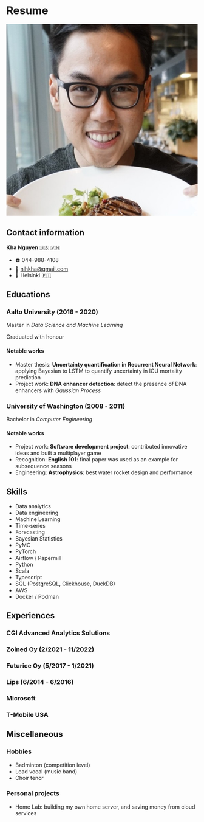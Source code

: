 # Resume

![avatar](./assets/images/avatar.jpg#avatar)

## Contact information

**Kha Nguyen** :us: :vietnam:

- :telephone: 044-988-4108
- :email: nlhkha@gmail.com
- :round_pushpin: Helsinki :finland:

## Educations

### Aalto University (2016 - 2020)

Master in *Data Science and Machine Learning*

Graduated with honour

#### Notable works

- Master thesis: **Uncertainty quantification in Recurrent Neural Network**: applying Bayesian to LSTM to quantify uncertainty in ICU mortality prediction
- Project work: **DNA enhancer detection**: detect the presence of DNA enhancers with *Gaussian Process*

### University of Washington (2008 - 2011)

Bachelor in *Computer Engineering*

#### Notable works

- Project work: **Software development project**: contributed innovative ideas and built a multiplayer game
- Recognition: **English 101**: final paper was used as an example for subsequence seasons
- Engineering: **Astrophysics**: best water rocket design and performance

## Skills

- Data analytics
- Data engineering
- Machine Learning
- Time-series
- Forecasting
- Bayesian Statistics
- PyMC
- PyTorch
- Airflow / Papermill
- Python
- Scala
- Typescript
- SQL (PostgreSQL, Clickhouse, DuckDB)
- AWS
- Docker / Podman

## Experiences

### CGI Advanced Analytics Solutions

### Zoined Oy (2/2021 - 11/2022)



### Futurice Oy (5/2017 - 1/2021)

### Lips (6/2014 - 6/2016)

### Microsoft

### T-Mobile USA

## Miscellaneous

### Hobbies

- Badminton (competition level)
- Lead vocal (music band)
- Choir tenor

### Personal projects

- Home Lab: building my own home server, and saving money from cloud services

<style module>
img[src$="#avatar"] {
  display: block;
  margin: 0 auto;
  border-radius: 50%;
  max-width: 20%;
}
</style>
